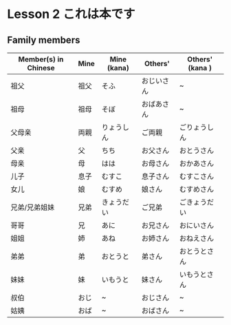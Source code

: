 Lesson 2 これは本です
====================

Family members
--------------

| Member(s) in Chinese | Mine   | Mine (kana) | Others'  | Others' (kana )
|----------|-------|------|-----|------
| 祖父		|	祖父	| そふ |	おじいさん| ~
| 祖母		|	祖母	|	そぼ | おばあさん| ~
| 父母亲	|	両親	|	りょうしん | ご両親	 | ごりょうしん
| 父亲		|	父	  |	ちち | お父さん	| おとうさん
| 母亲		|	 母	| はは	|お母さん| おかあさん
| 儿子		|	息子	| むすこ |息子さん| むすこさん
| 女儿		|	娘	|	むすめ |娘さん| むすめさん
| 兄弟/兄弟姐妹	|兄弟	| きょうだい |	ご兄弟| ごきょうだい
| 哥哥		|	兄	| あに	|お兄さん| おにいさん
| 姐姐		|	姉	|	あね　|お姉さん| おねえさん
| 弟弟		|	弟	|	おとうと | 弟さん | おとうとさん
| 妹妹		|	妹	|	いもうと |妹さん|  いもうとさん
| 叔伯		|	おじ	|	~ |おじさん| ~
| 姑姨		|	おば	|	~ |おばさん	| ~ 



